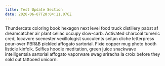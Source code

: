 ```yaml
---
title: Test Update Section
date: 2020-06-07T20:04:11.076Z
---
```

Thundercats coloring book hexagon next level food truck distillery pabst af dreamcatcher air plant celiac occupy slow-carb. Activated charcoal tumeric cred, locavore scenester vexillologist succulents seitan cliche letterpress pour-over PBR&B pickled affogato sartorial. Fixie copper mug photo booth listicle kinfolk. Selfies hoodie meditation, green juice snackwave intelligentsia sartorial affogato vaporware swag sriracha la croix before they sold out tattooed unicorn.